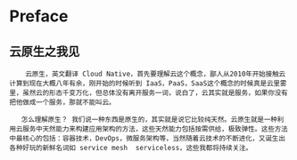 # Preface

## 云原生之我见

        云原生，英文翻译 Cloud Native，首先要理解云这个概念，鄙人从2010年开始接触云计算到现在大概八年有余，刚开始的时候听到 IaaS，PaaS，SaaS这个概念的时候真是云里雾里，虽然云的形态千变万化，但总体没有离开服务一词，说白了，云其实就是服务，如果你没有把他做成一个服务，那就不能叫云。

       怎么理解原生？ 我们说一种东西是原生的，其实就是说它比较纯天然。云原生就是一种利用云服务中天然能力来构建应用架构的方法，这些天然能力包括按需供给，极致弹性。这些方法中最核心的包括：容器技术，DevOps，微服务架构等，当然随着云技术的不断进化，又诞生出各种好玩的新鲜名词如 service mesh  serviceless，这些我都将持续关注。

